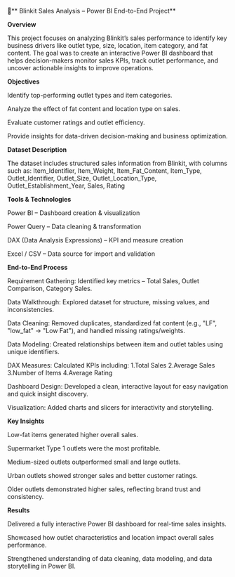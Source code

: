 🛒** Blinkit Sales Analysis – Power BI End-to-End Project**

**Overview**

This project focuses on analyzing Blinkit’s sales performance to identify key business drivers like outlet type, size, location, item category, and fat content.
The goal was to create an interactive Power BI dashboard that helps decision-makers monitor sales KPIs, track outlet performance, and uncover actionable insights to improve operations.

**Objectives**

Identify top-performing outlet types and item categories.

Analyze the effect of fat content and location type on sales.

Evaluate customer ratings and outlet efficiency.

Provide insights for data-driven decision-making and business optimization.

**Dataset Description**

The dataset includes structured sales information from Blinkit, with columns such as:
Item_Identifier, Item_Weight, Item_Fat_Content, Item_Type,
Outlet_Identifier, Outlet_Size, Outlet_Location_Type, Outlet_Establishment_Year,
Sales, Rating

**Tools & Technologies**

Power BI – Dashboard creation & visualization

Power Query – Data cleaning & transformation

DAX (Data Analysis Expressions) – KPI and measure creation

Excel / CSV – Data source for import and validation

**End-to-End Process**

Requirement Gathering: Identified key metrics – Total Sales, Outlet Comparison, Category Sales.

Data Walkthrough: Explored dataset for structure, missing values, and inconsistencies.

Data Cleaning: Removed duplicates, standardized fat content (e.g., "LF", "low_fat" → "Low Fat"), and handled missing ratings/weights.

Data Modeling: Created relationships between item and outlet tables using unique identifiers.

DAX Measures: Calculated KPIs including:
1.Total Sales
2.Average Sales
3.Number of Items
4.Average Rating

Dashboard Design: Developed a clean, interactive layout for easy navigation and quick insight discovery.

Visualization: Added charts and slicers for interactivity and storytelling.

**Key Insights**

Low-fat items generated higher overall sales.

Supermarket Type 1 outlets were the most profitable.

Medium-sized outlets outperformed small and large outlets.

Urban outlets showed stronger sales and better customer ratings.

Older outlets demonstrated higher sales, reflecting brand trust and consistency.

**Results**

Delivered a fully interactive Power BI dashboard for real-time sales insights.

Showcased how outlet characteristics and location impact overall sales performance.

Strengthened understanding of data cleaning, data modeling, and data storytelling in Power BI.
